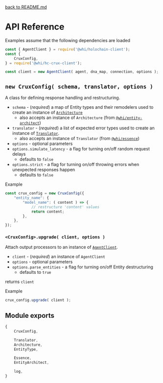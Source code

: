 [back to README.md](../README.md)

# API Reference

Examples assume that the following dependencies are loaded
```javascript
const { AgentClient } = require('@whi/holochain-client');
const {
    CruxConfig,
} = require('@whi/hc-crux-client');

const client = new AgentClient( agent, dna_map, connection, options );
```


## `new CruxConfig( schema, translator, options )`
A class for defining response handling and restructuring.

- `schema` - (*required*) a map of Entity types and their remodelers used to create an instance of
  [`Architecture`](https://github.com/mjbrisebois/js-entity-architect/blob/08725dece70133acd74a808f8927bcf7597a09a9/docs/API.md#new-architecture-entity_types-)
  - also accepts an instance of `Architecture` (from
    [`@whi/entity-architect`](https://www.npmjs.com/package/@whi/entity-architect))
- `translator` - (*required*) a list of expected error types used to create an instance of
  [`Translator`](https://github.com/mjbrisebois/essence-payloads-js/blob/37e53b483fb66af00daafd132189cb20e99731bb/docs/API.md#new-translator-expected_kinds---options---).
  - also accepts an instance of `Translator` (from
    [`@whi/essence`](https://www.npmjs.com/package/@whi/essence))
- `options` - optional parameters
- `options.simulate_latency` - a flag for turning on/off random request delays
  - defaults to `false`
- `options.strict` - a flag for turning on/off throwing errors when unexpected responses happen
  - defaults to `false`

Example
```javascript
const crux_config = new CruxConfig({
    "entity_name": {
        "model_name": ( content ) => {
            // restructure 'content' values
            return content;
        },
    },
});
```

### `<CruxConfig>.upgrade( client, options )`
Attach output processors to an instance of
[`AgentClient`](https://github.com/mjbrisebois/js-holochain-client/blob/a644ca5c33fc882d55ac91fbf0d027967043c998/docs/API_AgentClient.md#api-reference-for-agentclient-class).

- `client` - (*required*) an instance of `AgentClient`
- `options` - optional parameters
- `options.parse_entities` - a flag for turning on/off Entity destructuring
  - defaults to `true`

returns `client`

Example
```javascript
crux_config.upgrade( client );
```


## Module exports
```javascript
{
    CruxConfig,

    Translator,
    Architecture,
    EntityType,

    Essence,
    EntityArchitect,

    log,
}
```
